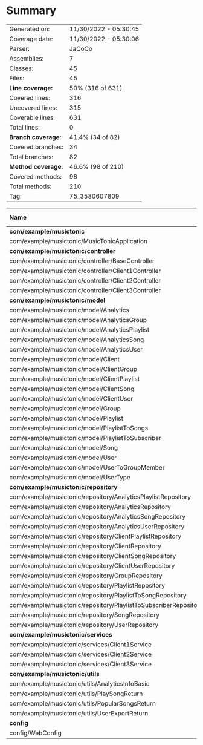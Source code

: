 # Summary
|||
|:---|:---|
| Generated on: | 11/30/2022 - 05:30:45 |
| Coverage date: | 11/30/2022 - 05:30:06 |
| Parser: | JaCoCo |
| Assemblies: | 7 |
| Classes: | 45 |
| Files: | 45 |
| **Line coverage:** | 50% (316 of 631) |
| Covered lines: | 316 |
| Uncovered lines: | 315 |
| Coverable lines: | 631 |
| Total lines: | 0 |
| **Branch coverage:** | 41.4% (34 of 82) |
| Covered branches: | 34 |
| Total branches: | 82 |
| **Method coverage:** | 46.6% (98 of 210) |
| Covered methods: | 98 |
| Total methods: | 210 |
| Tag: | 75_3580607809 |

|**Name**|**Covered**|**Uncovered**|**Coverable**|**Total**|**Line coverage**|**Covered**|**Total**|**Branch coverage**|**Covered**|**Total**|**Method coverage**|
|:---|---:|---:|---:|---:|---:|---:|---:|---:|---:|---:|---:|
|**com/example/musictonic**|**1**|**2**|**3**|**0**|**33.3%**|**0**|**0**|****|**1**|**2**|**50%**|
|com/example/musictonic/MusicTonicApplication|1|2|3|0|33.3%|0|0||1|2|50%|
|**com/example/musictonic/controller**|**20**|**30**|**50**|**0**|**40%**|**0**|**2**|**0%**|**8**|**13**|**61.5%**|
|com/example/musictonic/controller/BaseController|1|1|2|0|50%|0|0||1|2|50%|
|com/example/musictonic/controller/Client1Controller|12|20|32|0|37.5%|0|0||3|6|50%|
|com/example/musictonic/controller/Client2Controller|3|2|5|0|60%|0|0||2|2|100%|
|com/example/musictonic/controller/Client3Controller|4|7|11|0|36.3%|0|2|0%|2|3|66.6%|
|**com/example/musictonic/model**|**152**|**175**|**327**|**0**|**46.4%**|**0**|**0**|****|**63**|**151**|**41.7%**|
|com/example/musictonic/model/Analytics|13|19|32|0|40.6%|0|0||7|16|43.7%|
|com/example/musictonic/model/AnalyticsGroup|2|5|7|0|28.5%|0|0||1|2|50%|
|com/example/musictonic/model/AnalyticsPlaylist|6|5|11|0|54.5%|0|0||2|3|66.6%|
|com/example/musictonic/model/AnalyticsSong|6|5|11|0|54.5%|0|0||2|3|66.6%|
|com/example/musictonic/model/AnalyticsUser|6|15|21|0|28.5%|0|0||2|10|20%|
|com/example/musictonic/model/Client|6|0|6|0|100%|0|0||3|3|100%|
|com/example/musictonic/model/ClientGroup|2|15|17|0|11.7%|0|0||1|9|11.1%|
|com/example/musictonic/model/ClientPlaylist|13|8|21|0|61.9%|0|0||5|10|50%|
|com/example/musictonic/model/ClientSong|9|8|17|0|52.9%|0|0||4|9|44.4%|
|com/example/musictonic/model/ClientUser|13|8|21|0|61.9%|0|0||5|10|50%|
|com/example/musictonic/model/Group|2|19|21|0|9.5%|0|0||1|11|9%|
|com/example/musictonic/model/Playlist|17|9|26|0|65.3%|0|0||7|12|58.3%|
|com/example/musictonic/model/PlaylistToSongs|6|15|21|0|28.5%|0|0||2|10|20%|
|com/example/musictonic/model/PlaylistToSubscriber|2|5|7|0|28.5%|0|0||1|2|50%|
|com/example/musictonic/model/Song|25|11|36|0|69.4%|0|0||10|16|62.5%|
|com/example/musictonic/model/User|20|13|33|0|60.6%|0|0||8|15|53.3%|
|com/example/musictonic/model/UserToGroupMember|2|15|17|0|11.7%|0|0||1|9|11.1%|
|com/example/musictonic/model/UserType|2|0|2|0|100%|0|0||1|1|100%|
|**com/example/musictonic/repository**|**0**|**0**|**0**|**0**|****|**0**|**0**|****|**0**|**0**|****|
|com/example/musictonic/repository/AnalyticsPlaylistRepository|0|0|0|0||0|0||0|0||
|com/example/musictonic/repository/AnalyticsRepository|0|0|0|0||0|0||0|0||
|com/example/musictonic/repository/AnalyticsSongRepository|0|0|0|0||0|0||0|0||
|com/example/musictonic/repository/AnalyticsUserRepository|0|0|0|0||0|0||0|0||
|com/example/musictonic/repository/ClientPlaylistRepository|0|0|0|0||0|0||0|0||
|com/example/musictonic/repository/ClientRepository|0|0|0|0||0|0||0|0||
|com/example/musictonic/repository/ClientSongRepository|0|0|0|0||0|0||0|0||
|com/example/musictonic/repository/ClientUserRepository|0|0|0|0||0|0||0|0||
|com/example/musictonic/repository/GroupRepository|0|0|0|0||0|0||0|0||
|com/example/musictonic/repository/PlaylistRepository|0|0|0|0||0|0||0|0||
|com/example/musictonic/repository/PlaylistToSongRepository|0|0|0|0||0|0||0|0||
|com/example/musictonic/repository/PlaylistToSubscriberRepository|0|0|0|0||0|0||0|0||
|com/example/musictonic/repository/SongRepository|0|0|0|0||0|0||0|0||
|com/example/musictonic/repository/UserRepository|0|0|0|0||0|0||0|0||
|**com/example/musictonic/services**|**115**|**76**|**191**|**0**|**60.2%**|**34**|**80**|**42.5%**|**12**|**13**|**92.3%**|
|com/example/musictonic/services/Client1Service|102|48|150|0|68%|28|60|46.6%|9|9|100%|
|com/example/musictonic/services/Client2Service|12|0|12|0|100%|6|6|100%|2|2|100%|
|com/example/musictonic/services/Client3Service|1|28|29|0|3.4%|0|14|0%|1|2|50%|
|**com/example/musictonic/utils**|**28**|**29**|**57**|**0**|**49.1%**|**0**|**0**|****|**14**|**29**|**48.2%**|
|com/example/musictonic/utils/AnalyticsInfoBasic|8|8|16|0|50%|0|0||4|8|50%|
|com/example/musictonic/utils/PlaySongReturn|6|6|12|0|50%|0|0||3|6|50%|
|com/example/musictonic/utils/PopularSongsReturn|6|6|12|0|50%|0|0||3|6|50%|
|com/example/musictonic/utils/UserExportReturn|8|9|17|0|47%|0|0||4|9|44.4%|
|**config**|**0**|**3**|**3**|**0**|**0%**|**0**|**0**|****|**0**|**2**|**0%**|
|config/WebConfig|0|3|3|0|0%|0|0||0|2|0%|
